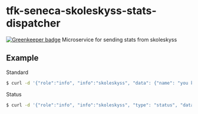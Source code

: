 # tfk-seneca-skoleskyss-stats-dispatcher

[![Greenkeeper badge](https://badges.greenkeeper.io/telemark/tfk-seneca-skoleskyss-stats-dispatcher.svg)](https://greenkeeper.io/)
Microservice for sending stats from skoleskyss

## Example

Standard

```sh
$ curl -d '{"role":"info", "info":"skoleskyss", "data": {"name": "you know who"}}' -v http://localhost:8000/act
```

Status

```sh
$ curl -d '{"role":"info", "info":"skoleskyss", "type": "status", "data":{"status": "Sendt til manuell behandling"}}' -v http://localhost:8000/act
```